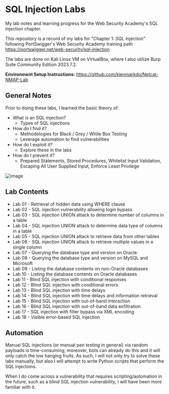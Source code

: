 # SQL Injection Labs
My lab notes and learning progress for the Web Security Academy's SQL Injection chapter.

This repository is a record of my labs for "Chapter 1: SQL injection" following PortSwigger's Web Security Academy training path https://portswigger.net/web-security/sql-injection

The labs are done on Kali Linux VM on VirtualBox, where I also utilize Burp Suite Community Edition 2023.7.2.

**Environment Setup Instructions:** https://github.com/kienmarkdo/Netcat-NMAP-Lab

## General Notes
Prior to doing these labs, I learned the basic theory of:
- What is an SQL injection?
  - Types of SQL injections
- How do I find it?
  - Methodologies for Black / Grey / White Box Testing
  - Leverage automation to find vulnerabilities
- How do I exploit it?
  - Explore these in the labs
- How do I prevent it?
  - Prepared Statements, Stored Procedures, Whitelist Input Validation, Escaping All User Supplied Input, Enforce Least Privilege

![image](https://github.com/kienmarkdo/SQL-Injection-Labs/assets/67518620/33cbdd8a-4a44-4ecd-b429-1683fe381b7e)

## Lab Contents
- Lab 01 - Retrieval of hidden data using WHERE clause
- Lab 02 - SQL injection vulnerability allowing login bypass
- Lab 03 - SQL injection UNION attack to determine number of columns in a table
- Lab 04 - SQL injection UNION attack to determine data type of columns in a table
- Lab 05 - SQL injection UNION attack to retrieve data from other tables
- Lab 06 - SQL injection UNION attack to retrieve multiple values in a single column
- Lab 07 - Querying the database type and version on Oracle
- Lab 08 - Querying the database type and version on MySQL and Microsoft
- Lab 09 - Listing the database contents on non-Oracle databases
- Lab 10 - Listing the database contents on Oracle databases
- Lab 11 - Blind SQL injection with conditional responses
- Lab 12 - Blind SQL injection with conditional errors
- Lab 13 - Blind SQL injection with time delays
- Lab 14 - Blind SQL injection with time delays and information retrieval
- Lab 15 - Blind SQL injection with out-of-band interaction
- Lab 16 - Blind SQL injection with out-of-band data exfiltration
- Lab 17 - SQL injection with filter bypass via XML encoding
- Lab 18 - Visible error-based SQL injection

## Automation
Manual SQL injections (or manual pen testing in general) via random payloads is time-consuming; moreover, bots can already do this and it will only catch the low hanging fruits. As such, I will not only try to solve these labs manually, but also I will attempt to write Python scripts that perform the SQL injections.

When I do come across a vulnerability that requires scripting/automation in the future, such as a blind SQL injection vulnerability, I will have been more familiar with it.

<!-- Written by Kien Do: https://github.com/kienmarkdo/SQL-Injection-Labs -->
